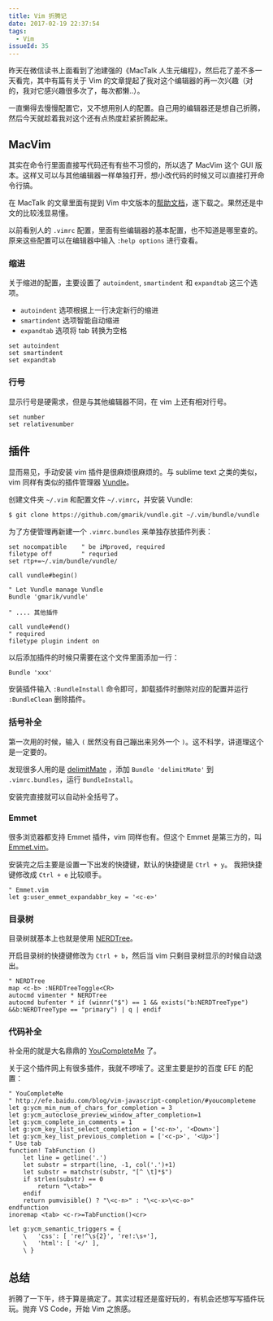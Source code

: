 ```yaml
---
title: Vim 折腾记
date: 2017-02-19 22:37:54
tags:
  - Vim
issueId: 35
---
```


昨天在微信读书上面看到了池建强的《MacTalk 人生元编程》，然后花了差不多一天看完，其中有篇有关于 Vim 的文章提起了我对这个编辑器的再一次兴趣（对的，我对它感兴趣很多次了，每次都懒..）。

一直懒得去慢慢配置它，又不想用别人的配置。自己用的编辑器还是想自己折腾，然后今天就趁着我对这个还有点热度赶紧折腾起来。

## MacVim
其实在命令行里面直接写代码还有有些不习惯的，所以选了 MacVim 这个 GUI 版本。这样又可以与其他编辑器一样单独打开，想小改代码的时候又可以直接打开命令行搞。

在 MacTalk 的文章里面有提到 Vim 中文版本的[帮助文档](http://sourceforge.net/projects/vimcdoc/files/latest/download)，遂下载之。果然还是中文的比较浅显易懂。

以前看别人的 `.vimrc` 配置，里面有些编辑器的基本配置，也不知道是哪里查的。原来这些配置可以在编辑器中输入 `:help options` 进行查看。

<!--more-->

### 缩进
关于缩进的配置，主要设置了 `autoindent`, `smartindent` 和 `expandtab` 这三个选项。

- `autoindent` 选项根据上一行决定新行的缩进
- `smartindent` 选项智能自动缩进
- `expandtab` 选项将 tab 转换为空格

```
set autoindent
set smartindent
set expandtab
```

### 行号
显示行号是硬需求，但是与其他编辑器不同，在 vim 上还有相对行号。

```
set number
set relativenumber
```

## 插件
显而易见，手动安装 vim 插件是很麻烦很麻烦的。与 sublime text 之类的类似，vim 同样有类似的插件管理器 [Vundle](https://github.com/VundleVim/Vundle.vim)。

创建文件夹 `~/.vim` 和配置文件 `~/.vimrc`，并安装 Vundle:

``` bash
$ git clone https://github.com/gmarik/vundle.git ~/.vim/bundle/vundle
```

为了方便管理再新建一个 `.vimrc.bundles` 来单独存放插件列表：

```
set nocompatible    " be iMproved, required
filetype off        " requried
set rtp+=~/.vim/bundle/vundle/

call vundle#begin()

" Let Vundle manage Vundle
Bundle 'gmarik/vundle'

" .... 其他插件

call vundle#end()
" required
filetype plugin indent on
```

以后添加插件的时候只需要在这个文件里面添加一行：

```
Bundle 'xxx'
```

安装插件输入 `:BundleInstall` 命令即可，卸载插件时删除对应的配置并运行 `:BundleClean` 删除插件。

### 括号补全
第一次用的时候，输入 `(` 居然没有自己蹦出来另外一个 `)`。这不科学，讲道理这个是一定要的。

发现很多人用的是 [delimitMate](https://github.com/Raimondi/delimitMate) ，添加 `Bundle 'delimitMate'` 到 `.vimrc.bundles`，运行 `BundleInstall`。

安装完直接就可以自动补全括号了。

### Emmet
很多浏览器都支持 Emmet 插件，vim 同样也有。但这个 Emmet 是第三方的，叫 [Emmet.vim](https://github.com/mattn/emmet-vim/)。

安装完之后主要是设置一下出发的快捷键，默认的快捷键是 `Ctrl + y`。
我把快捷键修改成 `Ctrl + e` 比较顺手。

```
" Emmet.vim
let g:user_emmet_expandabbr_key = '<c-e>'
```

### 目录树
目录树就基本上也就是使用 [NERDTree](https://github.com/scrooloose/nerdtree)。

开启目录树的快捷键修改为 `Ctrl + b`，然后当 vim 只剩目录树显示的时候自动退出。
```
" NERDTree
map <c-b> :NERDTreeToggle<CR>
autocmd vimenter * NERDTree
autocmd bufenter * if (winnr("$") == 1 && exists("b:NERDTreeType") &&b:NERDTreeType == "primary") | q | endif
```

### 代码补全
补全用的就是大名鼎鼎的 [YouCompleteMe](https://github.com/Valloric/YouCompleteMe) 了。

关于这个插件网上有很多插件，我就不啰嗦了。这里主要是抄的百度 EFE 的配置：

```
" YouCompleteMe
" http://efe.baidu.com/blog/vim-javascript-completion/#youcompleteme
let g:ycm_min_num_of_chars_for_completion = 3
let g:ycm_autoclose_preview_window_after_completion=1
let g:ycm_complete_in_comments = 1
let g:ycm_key_list_select_completion = ['<c-n>', '<Down>']
let g:ycm_key_list_previous_completion = ['<c-p>', '<Up>']
" Use tab
function! TabFunction ()
    let line = getline('.')
    let substr = strpart(line, -1, col('.')+1)
    let substr = matchstr(substr, "[^ \t]*$")
    if strlen(substr) == 0
        return "\<tab>"
    endif
    return pumvisible() ? "\<c-n>" : "\<c-x>\<c-o>"
endfunction
inoremap <tab> <c-r>=TabFunction()<cr>

let g:ycm_semantic_triggers = {
    \   'css': [ 're!^\s{2}', 're!:\s+'],
    \   'html': [ '</' ],
    \ }

```

## 总结
折腾了一下午，终于算是搞定了。其实过程还是蛮好玩的，有机会还想写写插件玩玩。抛弃 VS Code，开始 Vim 之旅感。
